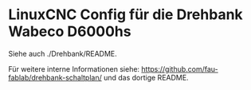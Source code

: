 # LinuxCNC Config für die Drehbank Wabeco D6000hs

Siehe auch ./Drehbank/README.

Für weitere interne Informationen siehe: https://github.com/fau-fablab/drehbank-schaltplan/ und das dortige README.
